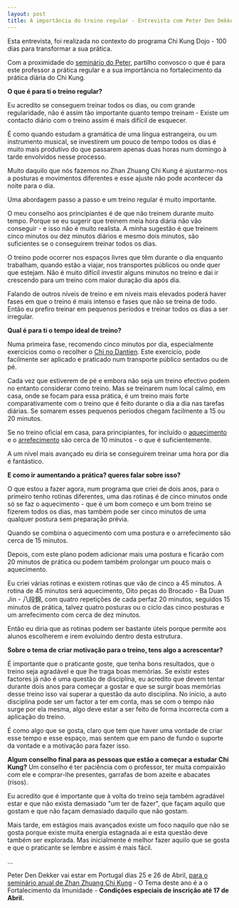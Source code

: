 ```yaml
---
layout: post
title: A importância do treino regular - Entrevista com Peter Den Dekker
---
```


Esta entrevista, foi realizada no contexto do programa Chi Kung Dojo - 100 dias para transformar a sua prática. 

Com a proximidade do [seminário do Peter,](http://lourencoazevedo.com/2015/03/03/peter.html) partilho convosco o que é para este professor a prática regular e a sua importância no fortalecimento da prática diária do Chi Kung. 

**O que é para ti o treino regular?**

Eu acredito se conseguem treinar todos os dias, ou com grande regularidade, não é assim tão importante quanto tempo treinam - Existe um contacto diário com o treino assim é mais difícil de esquecer.

É como quando estudam a gramática de uma língua estrangeira, ou um instrumento musical, se investirem um pouco de tempo todos os dias é muito mais produtivo do que passarem apenas duas horas num domingo à tarde envolvidos nesse processo. 

Muito daquilo que nós fazemos no Zhan Zhuang Chi Kung é ajustarmo-nos a posturas e movimentos diferentes e esse ajuste não pode acontecer da noite para o dia. 

Uma abordagem passo a passo e um treino regular é muito importante.

O meu conselho aos principiantes é de que não treinem durante muito tempo. Porque se eu sugerir que treinem meia hora diária não vão conseguir - e isso não é muito realista. A minha sugestão é que treinem cinco minutos ou dez minutos diários e mesmo dois minutos, são suficientes se o conseguirem treinar todos os dias. 

O treino pode ocorrer nos espaços livres que têm durante o dia enquanto trabalham, quando estão a viajar, nos transportes públicos ou onde quer que estejam. Não é muito difícil investir alguns minutos no treino e dai ir crescendo para um treino com maior duração dia após dia.

Falando de outros níveis de treino e em níveis mais elevados poderá haver fases em que o treino é mais intenso e fases que não se treina de todo. Então eu prefiro treinar em pequenos períodos e treinar todos os dias a ser irregular.

**Qual é para ti o tempo ideal de treino?**

Numa primeira fase, recomendo cinco minutos por dia, especialmente exercícios como o recolher o [Chi no Dantien](http://www.youtube.com/watch?v=9f17sT9P4FU&t=11m57s). Este exercício, pode facilmente ser aplicado e praticado num transporte público sentados ou de pé.

Cada vez que estiverem de pé e embora não seja um treino efectivo podem no entanto considerar como treino. Mas se treinarem num local calmo, em casa, onde se focam para essa prática, é um treino mais forte comparativamente com o treino que é feito durante o dia a dia nas tarefas diárias. Se somarem esses pequenos períodos chegam facilmente a 15 ou 20 minutos.

Se no treino oficial em casa, para principiantes, for incluído o [aquecimento](http://www.youtube.com/watch?v=9f17sT9P4FU&t=0m30s) e o [arrefecimento](http://www.youtube.com/watch?v=9f17sT9P4FU&t=20m28s) são cerca de 10 minutos - o que é suficientemente. 

A um nível mais avançado eu diria se conseguirem treinar uma hora por dia é fantástico.

**E como ir aumentando a prática? queres falar sobre isso?**

O que estou a fazer agora, num programa que criei de dois anos, para o primeiro tenho rotinas diferentes, uma das rotinas é de cinco minutos onde só se faz o aquecimento - que é um bom começo e um bom treino se fizerem todos os dias, mas também pode ser cinco minutos de uma qualquer postura sem preparação prévia. 

Quando se combina o aquecimento com uma postura e o arrefecimento são cerca de 15 minutos.

Depois, com este plano podem adicionar mais uma postura e ficarão com 20 minutos de prática ou podem também prolongar um pouco mais o aquecimento.

Eu criei várias rotinas e existem rotinas que vão de cinco a 45 minutos. A rotina de 45 minutos será aquecimento, Oito peças do Brocado - Ba Duan Jin - 八段錦, com quatro repetições de cada perfaz 20 minutos, seguidos 15 minutos de prática, talvez quatro posturas ou o ciclo das cinco posturas e um arrefecimento com cerca de dez minutos.

Então eu diria que as rotinas podem ser bastante úteis porque permite aos alunos escolherem e irem evoluindo dentro desta estrutura.

**Sobre o tema de criar motivação para o treino, tens algo a acrescentar?**

É importante que o praticante goste, que tenha bons resultados, que o treino seja agradável e que lhe traga boas memórias. Se existir estes factores já não é uma questão de disciplina, eu acredito que devem tentar durante dois anos para começar a gostar e que se surgir boas memórias desse treino isso vai superar a questão da auto disciplina. No inicio, a auto disciplina pode ser um factor a ter em conta, mas se com o tempo não surge por ela mesma, algo deve estar a ser feito de forma incorrecta com a aplicação do treino. 

É como algo que se gosta, claro que tem que haver uma vontade de criar esse tempo e esse espaço, mas sentem que em pano de fundo o suporte da vontade e a motivação para fazer isso.

**Algum conselho final para as pessoas que estão a começar a estudar Chi Kung?**
Um conselho é ter paciência com o professor, ter muita compaixão com ele e comprar-lhe presentes, garrafas de bom azeite e abacates (risos). 

Eu acredito que é importante que à volta do treino seja também agradável estar e que não exista demasiado "um ter de fazer", que façam aquilo que gostam e que não façam demasiado daquilo que não gostam. 

Mais tarde, em estágios mais avançados existe um foco naquilo que não se gosta porque existe muita energia estagnada ai e esta questão deve também ser explorada. Mas inicialmente é melhor fazer aquilo que se gosta e que o praticante se lembre e assim é mais fácil.

…

Peter Den Dekker vai estar em Portugal dias 25 e 26 de Abril, [para o seminário anual de Zhan Zhuang Chi Kung](http://lourencoazevedo.com/2015/03/03/peter.html) - O Tema deste ano é a o Fortalecimento da Imunidade - **Condições especiais de inscrição até 17 de Abril.**


